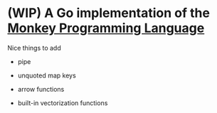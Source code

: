 # (WIP) A Go implementation of the [Monkey Programming Language](https://monkeylang.org/)

Nice things to add

- pipe

- unquoted map keys

- arrow functions

- built-in vectorization functions